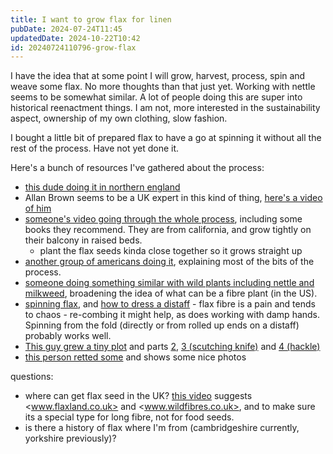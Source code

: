 ```yaml
---
title: I want to grow flax for linen
pubDate: 2024-07-24T11:45
updatedDate: 2024-10-22T10:42
id: 20240724110796-grow-flax
---
```


I have the idea that at some point I will grow, harvest, process, spin and weave some flax. No more thoughts than that just yet. Working with nettle seems to be somewhat similar. A lot of people doing this are super into historical reenactment things. I am not, more interested in the sustainability aspect, ownership of my own clothing, slow fashion.

I bought a little bit of prepared flax to have a go at spinning it without all the rest of the process. Have not yet done it.

Here's a bunch of resources I've gathered about the process:

- [this dude doing it in northern england](https://www.youtube.com/watch?v=3JKhhtoe9v4)
- Allan Brown seems to be a UK expert in this kind of thing, [here's a video of him](https://www.youtube.com/watch?v=Q0SFRIZqkfE)
- [someone's video going through the whole process](https://www.youtube.com/watch?v=7VKN04zmEjg), including some books they recommend. They are from california, and grow tightly on their balcony in raised beds.
  - plant the flax seeds kinda close together so it grows straight up
- [another group of americans doing it](https://www.youtube.com/watch?v=cLOPCAJKeLE), explaining most of the bits of the process.
- [someone doing something similar with wild plants including nettle and milkweed](https://www.youtube.com/watch?v=Vy1tw-7sI7k), broadening the idea of what can be a fibre plant (in the US).
- [spinning flax](https://www.youtube.com/watch?v=wqr-GRveyRg), and [how to dress a distaff](https://www.youtube.com/watch?v=1EpceAEdQZQ) - flax fibre is a pain and tends to chaos - re-combing it might help, as does working with damp hands. Spinning from the fold (directly or from rolled up ends on a distaff) probably works well.
- [This guy grew a tiny plot](https://www.youtube.com/watch?v=pRH2lnw-cZA) and parts [2](https://www.youtube.com/watch?v=H4dwyEv-B2Q), [3 (scutching knife)](https://www.youtube.com/watch?v=o0pKovl4Omc) and [4 (hackle)](https://www.youtube.com/watch?v=3K6t7oZbSJg)
- [this person retted some](https://waltin.se/josefinwaltinspinner/flax-retting-success/) and shows some nice photos

questions:

- where can get flax seed in the UK? [this video](https://www.youtube.com/watch?v=3JKhhtoe9v4) suggests <www.flaxland.co.uk> and <www.wildfibres.co.uk>, and to make sure its a special type for long fibre, not for food seeds.
- is there a history of flax where I'm from (cambridgeshire currently, yorkshire previously)?
